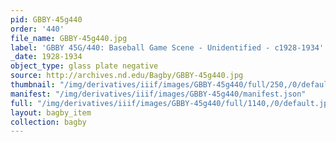 ```yaml
---
pid: GBBY-45g440
order: '440'
file_name: GBBY-45g440.jpg
label: 'GBBY 45G/440: Baseball Game Scene - Unidentified - c1928-1934'
_date: 1928-1934
object_type: glass plate negative
source: http://archives.nd.edu/Bagby/GBBY-45g440.jpg
thumbnail: "/img/derivatives/iiif/images/GBBY-45g440/full/250,/0/default.jpg"
manifest: "/img/derivatives/iiif/images/GBBY-45g440/manifest.json"
full: "/img/derivatives/iiif/images/GBBY-45g440/full/1140,/0/default.jpg"
layout: bagby_item
collection: bagby
---
```

